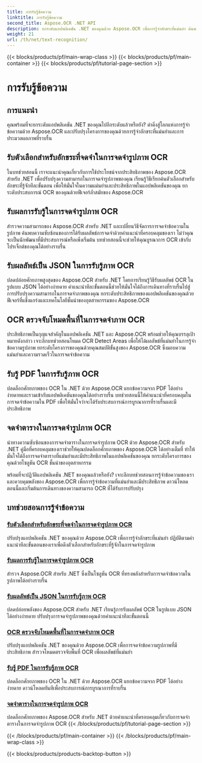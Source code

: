 ```yaml
---
title: การรับรู้ข้อความ
linktitle: การรับรู้ข้อความ
second_title: Aspose.OCR .NET API
description: ยกระดับแอปพลิเคชัน .NET ของคุณด้วย Aspose.OCR เพื่อการรู้จำอักขระที่แม่นยำ ค้นพบบทช่วยสอนในการรับตัวเลือก ผลลัพธ์ และรูปแบบ JSON ในการจดจำรูปภาพ OCR
weight: 21
url: /th/net/text-recognition/
---
```


{{< blocks/products/pf/main-wrap-class >}}
{{< blocks/products/pf/main-container >}}
{{< blocks/products/pf/tutorial-page-section >}}

# การรับรู้ข้อความ

## การแนะนำ

คุณพร้อมที่จะยกระดับแอปพลิเคชัน .NET ของคุณไปอีกระดับแล้วหรือยัง? ดำดิ่งสู่โลกแห่งการรู้จำข้อความด้วย Aspose.OCR และปรับปรุงโครงการของคุณด้วยการรู้จำอักขระที่แม่นยำและการประมวลผลภาพที่ราบรื่น

## รับตัวเลือกสำหรับอักขระที่จดจำในการจดจำรูปภาพ OCR

ในบทช่วยสอนนี้ เราจะแนะนำคุณเกี่ยวกับการใช้ประโยชน์จากประสิทธิภาพของ Aspose.OCR สำหรับ .NET เพื่อปรับปรุงความสามารถในการจดจำรูปภาพของคุณ เรียนรู้วิธีเรียกค้นตัวเลือกสำหรับอักขระที่รู้จักทีละขั้นตอน เพื่อให้มั่นใจในความแม่นยำและประสิทธิภาพในแอปพลิเคชันของคุณ ยกระดับประสบการณ์ OCR ของคุณด้วยฟีเจอร์ล้ำสมัยของ Aspose.OCR

## รับผลการรับรู้ในการจดจำรูปภาพ OCR

สำรวจความสามารถของ Aspose.OCR สำหรับ .NET และเปลี่ยนวิธีจัดการการจดจำข้อความในรูปภาพ ค้นพบความซับซ้อนของการได้รับผลลัพธ์การจดจำด้วยคำแนะนำที่ครอบคลุมของเรา ไม่ว่าคุณจะเป็นนักพัฒนาที่มีประสบการณ์หรือเพิ่งเริ่มต้น บทช่วยสอนนี้จะช่วยให้คุณบูรณาการ OCR เข้ากับโปรเจ็กต์ของคุณได้อย่างราบรื่น

## รับผลลัพธ์เป็น JSON ในการรับรู้ภาพ OCR

ปลดปล่อยศักยภาพสูงสุดของ Aspose.OCR สำหรับ .NET โดยการเรียนรู้วิธีรับผลลัพธ์ OCR ในรูปแบบ JSON ได้อย่างง่ายดาย คำแนะนำทีละขั้นตอนนี้ช่วยให้มั่นใจได้ถึงการเดินทางที่ราบรื่นไปสู่การปรับปรุงความสามารถในการจดจำภาพของคุณ ยกระดับประสิทธิภาพของแอปพลิเคชันของคุณด้วยฟีเจอร์ที่แข็งแกร่งและเทคโนโลยีชั้นนำของอุตสาหกรรมของ Aspose.OCR

## OCR ตรวจจับโหมดพื้นที่ในการจดจำภาพ OCR

ประสิทธิภาพเป็นกุญแจสำคัญในแอปพลิเคชัน .NET และ Aspose.OCR พร้อมช่วยให้คุณบรรลุเป้าหมายดังกล่าว เจาะลึกบทช่วยสอนโหมด OCR Detect Areas เพื่อให้ได้ผลลัพธ์ที่แม่นยำในการรู้จำข้อความรูปภาพ ยกระดับโครงการของคุณด้วยคุณสมบัติขั้นสูงของ Aspose.OCR ซึ่งมอบความแม่นยำและความรวดเร็วในการจดจำข้อความ

## รับรู้ PDF ในการรับรู้ภาพ OCR

ปลดล็อกศักยภาพของ OCR ใน .NET ด้วย Aspose.OCR แยกข้อความจาก PDF ได้อย่างง่ายดายและรวมเข้ากับแอปพลิเคชันของคุณได้อย่างราบรื่น บทช่วยสอนนี้ให้คำแนะนำที่ครอบคลุมในการจดจำข้อความใน PDF เพื่อให้มั่นใจว่าจะได้รับประสบการณ์การบูรณาการที่ราบรื่นและมีประสิทธิภาพ

## จดจำตารางในการจดจำรูปภาพ OCR

นำทางความซับซ้อนของการจดจำตารางในการจดจำรูปภาพ OCR ด้วย Aspose.OCR สำหรับ .NET คู่มือที่ครอบคลุมของเราช่วยให้คุณปลดล็อกศักยภาพของ Aspose.OCR ได้อย่างเต็มที่ ทำให้มั่นใจได้ถึงการจดจำตารางที่แม่นยำและมีประสิทธิภาพในแอปพลิเคชันของคุณ ยกระดับโครงการของคุณด้วยโซลูชัน OCR ชั้นนำของอุตสาหกรรม

พร้อมที่จะปฏิวัติแอปพลิเคชัน .NET ของคุณแล้วหรือยัง? เจาะลึกบทช่วยสอนการรู้จำข้อความของเราและควบคุมพลังของ Aspose.OCR เพื่อการรู้จำข้อความที่แม่นยำและมีประสิทธิภาพ ดาวน์โหลดตอนนี้และเริ่มต้นการเดินทางของความสามารถ OCR ที่ได้รับการปรับปรุง
## บทช่วยสอนการรู้จำข้อความ
### [รับตัวเลือกสำหรับอักขระที่จดจำในการจดจำรูปภาพ OCR](./get-choices-for-recognized-characters/)
ปรับปรุงแอปพลิเคชัน .NET ของคุณด้วย Aspose.OCR เพื่อการรู้จำอักขระที่แม่นยำ ปฏิบัติตามคำแนะนำทีละขั้นตอนของเราเพื่อดึงตัวเลือกสำหรับอักขระที่รู้จักในการจดจำรูปภาพ
### [รับผลการรับรู้ในการจดจำรูปภาพ OCR](./get-recognition-result/)
สำรวจ Aspose.OCR สำหรับ .NET ซึ่งเป็นโซลูชัน OCR ที่ทรงพลังสำหรับการจดจำข้อความในรูปภาพได้อย่างราบรื่น
### [รับผลลัพธ์เป็น JSON ในการรับรู้ภาพ OCR](./get-result-as-json/)
ปลดปล่อยพลังของ Aspose.OCR สำหรับ .NET เรียนรู้การรับผลลัพธ์ OCR ในรูปแบบ JSON ได้อย่างง่ายดาย ปรับปรุงการจดจำรูปภาพของคุณด้วยคำแนะนำทีละขั้นตอนนี้
### [OCR ตรวจจับโหมดพื้นที่ในการจดจำภาพ OCR](./ocr-detect-areas-mode/)
ปรับปรุงแอปพลิเคชัน .NET ของคุณด้วย Aspose.OCR เพื่อการจดจำข้อความรูปภาพที่มีประสิทธิภาพ สำรวจโหมดตรวจจับพื้นที่ OCR เพื่อผลลัพธ์ที่แม่นยำ
### [รับรู้ PDF ในการรับรู้ภาพ OCR](./recognize-pdf/)
ปลดล็อกศักยภาพของ OCR ใน .NET ด้วย Aspose.OCR แยกข้อความจาก PDF ได้อย่างง่ายดาย ดาวน์โหลดทันทีเพื่อประสบการณ์การบูรณาการที่ราบรื่น
### [จดจำตารางในการจดจำรูปภาพ OCR](./recognize-table/)
ปลดล็อกศักยภาพของ Aspose.OCR สำหรับ .NET ด้วยคำแนะนำที่ครอบคลุมเกี่ยวกับการจดจำตารางในการจดจำรูปภาพ OCR
{{< /blocks/products/pf/tutorial-page-section >}}

{{< /blocks/products/pf/main-container >}}
{{< /blocks/products/pf/main-wrap-class >}}

{{< blocks/products/products-backtop-button >}}

